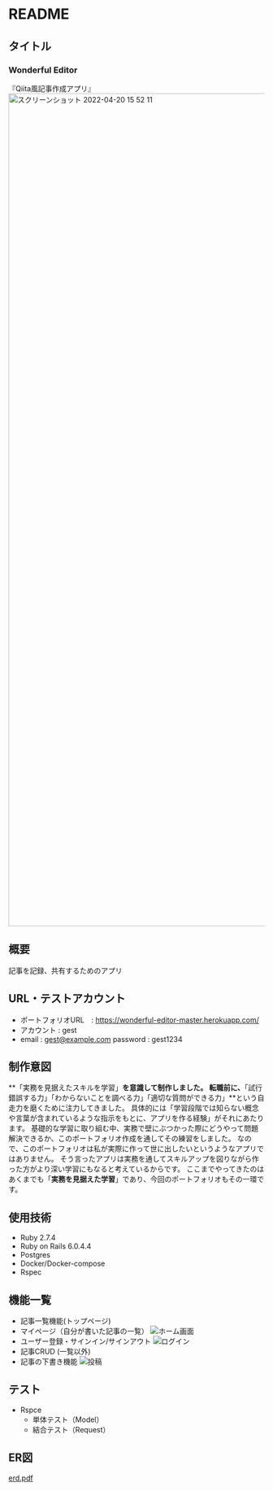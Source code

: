 # README

## タイトル
### Wonderful Editor
『Qiita風記事作成アプリ』
<img width="1638" alt="スクリーンショット 2022-04-20 15 52 11" src="https://user-images.githubusercontent.com/91635588/164216123-d43b26c9-6493-48ac-8f48-c6f19c4dc8af.png">


## 概要
記事を記録、共有するためのアプリ

## URL・テストアカウント
- ポートフォリオURL　: https://wonderful-editor-master.herokuapp.com/
- アカウント : gest
- email : gest@example.com
password : gest1234

## 制作意図
**「実務を見据えたスキルを学習」**を意識して制作しました。
 転職前に、**「試行錯誤する力」「わからないことを調べる力」「適切な質問ができる力」**という自走力を磨くために注力してきました。
 具体的には「学習段階では知らない概念や言葉が含まれているような指示をもとに、アプリを作る経験」がそれにあたります。
 基礎的な学習に取り組む中、実務で壁にぶつかった際にどうやって問題解決できるか、このポートフォリオ作成を通してその練習をしました。
 なので、このポートフォリオは私が実際に作って世に出したいというようなアプリではありません。
 そう言ったアプリは実務を通してスキルアップを図りながら作った方がより深い学習にもなると考えているからです。
 ここまでやってきたのはあくまでも「**実務を見据えた学習**」であり、今回のポートフォリオもその一環です。

## 使用技術
- Ruby 2.7.4
- Ruby on Rails 6.0.4.4
- Postgres
- Docker/Docker-compose
- Rspec

## 機能一覧
- 記事一覧機能(トップページ)
- マイページ（自分が書いた記事の一覧）
![ホーム画面](https://media.giphy.com/media/wVICyqnBUfFLuu9qx5/giphy.gif)
- ユーザー登録・サインイン/サインアウト
![ログイン](https://media.giphy.com/media/Z8gKPAAm3d31rgEEYE/giphy.gif)
- 記事CRUD (一覧以外)
- 記事の下書き機能
![投稿](https://media.giphy.com/media/2FOhMW6CD0XMBBXYVO/giphy.gif)

## テスト
- Rspce
  - 単体テスト（Model）
  - 結合テスト（Request）

## ER図
[erd.pdf](https://github.com/ryota-okonogi/wonderful_editor/files/8521275/erd.pdf)
